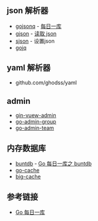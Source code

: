 ## json 解析器
* [gojsonq](https://github.com/thedevsaddam/gojsonq) - [每日一库](https://darjun.github.io/2020/02/24/godailylib/gojsonq/)
* [gjson](https://darjun.github.io/2020/03/22/godailylib/gjson/) - [读取 json](https://darjun.github.io/2020/03/22/godailylib/gjson/)
* [sjson](https://github.com/tidwall/sjson) - 设置json
* [gojq](https://github.com/itchyny/gojq)

## yaml 解析器
* github.com/ghodss/yaml

## admin
* [gin-vuew-admin](https://github.com/flipped-aurora/gin-vue-admin) 
* [go-admin-group](https://github.com/GoAdminGroup/go-admin)
* [go-admin-team](https://github.com/go-admin-team/go-admin)

## 内存数据库
* [buntdb](github.com/tidwall/buntdb) - [Go 每日一库之 buntdb](https://darjun.github.io/2020/03/21/godailylib/buntdb/)
* [go-cache](https://github.com/patrickmn/go-cache)
* [big-cache](https://github.com/allegro/bigcache)

## 参考链接
* [Go 每日一库](https://github.com/darjun/go-daily-lib)